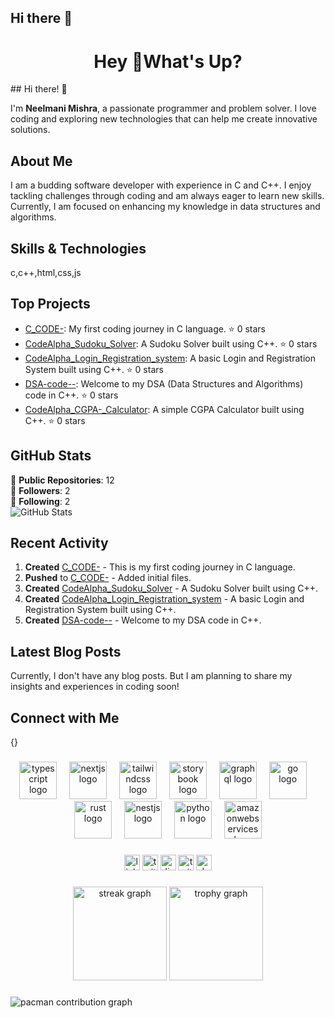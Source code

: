 ## Hi there 👋

<!--
**neelmani-2007/neelmani-2007** is a ✨ _special_ ✨ repository because its `README.md` (this file) appears on your GitHub profile.

Here are some ideas to get you started:

- 🔭 I’m currently working on ...
- 🌱 I’m currently learning ...
- 👯 I’m looking to collaborate on ...
- 🤔 I’m looking for help with ...
- 💬 Ask me about ...
- 📫 How to reach me: ...
- 😄 Pronouns: ...
- ⚡ Fun fact: ...
-->
<h1 align="center">Hey 👋What's Up?</h1>
## Hi there! 👋

I'm **Neelmani Mishra**, a passionate programmer and problem solver. I love coding and exploring new technologies that can help me create innovative solutions.

## About Me

I am a budding software developer with experience in C and C++. I enjoy tackling challenges through coding and am always eager to learn new skills. Currently, I am focused on enhancing my knowledge in data structures and algorithms.

## Skills & Technologies

c,c++,html,css,js

## Top Projects

- [C_CODE-](https://github.com/neelmani-2007/C_CODE-): My first coding journey in C language. ⭐️ 0 stars
- [CodeAlpha_Sudoku_Solver](https://github.com/neelmani-2007/CodeAlpha_Sudoku_Solver): A Sudoku Solver built using C++. ⭐️ 0 stars
- [CodeAlpha_Login_Registration_system](https://github.com/neelmani-2007/CodeAlpha_Login_Registration_system): A basic Login and Registration System built using C++. ⭐️ 0 stars
- [DSA-code--](https://github.com/neelmani-2007/DSA-code--): Welcome to my DSA (Data Structures and Algorithms) code in C++. ⭐️ 0 stars
- [CodeAlpha_CGPA-_Calculator](https://github.com/neelmani-2007/CodeAlpha_CGPA-_Calculator): A simple CGPA Calculator built using C++. ⭐️ 0 stars

## GitHub Stats

🌟 **Public Repositories**: 12  
👥 **Followers**: 2  
👤 **Following**: 2  
![GitHub Stats](https://github-readme-stats.vercel.app/api?username=neelmani-2007&show_icons=true&theme=radical)

## Recent Activity

1. **Created** [C_CODE-](https://github.com/neelmani-2007/C_CODE-) - This is my first coding journey in C language.  
2. **Pushed** to [C_CODE-](https://github.com/neelmani-2007/C_CODE-) - Added initial files.  
3. **Created** [CodeAlpha_Sudoku_Solver](https://github.com/neelmani-2007/CodeAlpha_Sudoku_Solver) - A Sudoku Solver built using C++.  
4. **Created** [CodeAlpha_Login_Registration_system](https://github.com/neelmani-2007/CodeAlpha_Login_Registration_system) - A basic Login and Registration System built using C++.  
5. **Created** [DSA-code--](https://github.com/neelmani-2007/DSA-code--) - Welcome to my DSA code in C++.

## Latest Blog Posts

Currently, I don't have any blog posts. But I am planning to share my insights and experiences in coding soon!

## Connect with Me

{}
###

<div align="center">
  <img src="https://skillicons.dev/icons?i=ts" height="60" alt="typescript logo"  />
  <img width="12" />
  <img src="https://skillicons.dev/icons?i=nextjs" height="60" alt="nextjs logo"  />
  <img width="12" />
  <img src="https://skillicons.dev/icons?i=tailwind" height="60" alt="tailwindcss logo"  />
  <img width="12" />
  <img src="https://cdn.jsdelivr.net/gh/devicons/devicon/icons/storybook/storybook-original.svg" height="60" alt="storybook logo"  />
  <img width="12" />
  <img src="https://skillicons.dev/icons?i=graphql" height="60" alt="graphql logo"  />
  <img width="12" />
  <img src="https://skillicons.dev/icons?i=go" height="60" alt="go logo"  />
  <img width="12" />
  <img src="https://skillicons.dev/icons?i=rust" height="60" alt="rust logo"  />
  <img width="12" />
  <img src="https://skillicons.dev/icons?i=nestjs" height="60" alt="nestjs logo"  />
  <img width="12" />
  <img src="https://skillicons.dev/icons?i=py" height="60" alt="python logo"  />
  <img width="12" />
  <img src="https://skillicons.dev/icons?i=aws" height="60" alt="amazonwebservices logo"  />
</div>

###

<div align="center">
  <img src="https://img.shields.io/static/v1?message=LinkedIn&logo=linkedin&label=&color=0077B5&logoColor=white&labelColor=&style=for-the-badge" height="25" alt="linkedin logo"  />
  <img src="https://img.shields.io/static/v1?message=Twitter&logo=twitter&label=&color=1DA1F2&logoColor=white&labelColor=&style=for-the-badge" height="25" alt="twitter logo"  />
  <img src="https://img.shields.io/static/v1?message=Discord&logo=discord&label=&color=7289DA&logoColor=white&labelColor=&style=for-the-badge" height="25" alt="discord logo"  />
  <img src="https://img.shields.io/static/v1?message=Twitch&logo=twitch&label=&color=9146FF&logoColor=white&labelColor=&style=for-the-badge" height="25" alt="twitch logo"  />
  <img src="https://img.shields.io/static/v1?message=dev.to&logo=dev.to&label=&color=0A0A0A&logoColor=white&labelColor=&style=for-the-badge" height="25" alt="devto logo"  />
</div>

###

<div align="center">
  <img src="https://streak-stats.demolab.com?user=maurodesouza&locale=en&mode=daily&theme=dracula&hide_border=false&border_radius=5&order=3" height="150" alt="streak graph"  />
  <img src="https://github-profile-trophy.vercel.app?username=maurodesouza&theme=dracula&column=-1&row=1&margin-w=8&margin-h=8&no-bg=false&no-frame=false&order=4" height="150" alt="trophy graph"  />
</div>

###

<picture>
  <source media="(prefers-color-scheme: dark)" srcset="https://raw.githubusercontent.com/maurodesouza/maurodesouza/output/pacman-contribution-graph-dark.svg">
  <source media="(prefers-color-scheme: light)" srcset="https://raw.githubusercontent.com/maurodesouza/maurodesouza/output/pacman-contribution-graph.svg">
  <img alt="pacman contribution graph" src="https://raw.githubusercontent.com/maurodesouza/maurodesouza/output/pacman-contribution-graph.svg">
</picture>

###

